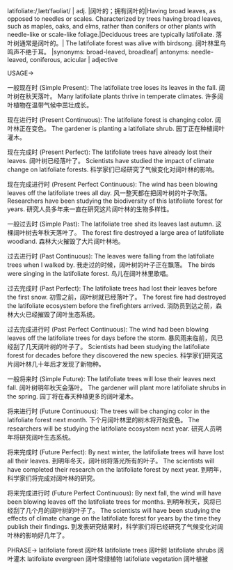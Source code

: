 latifoliate:/ˌlætɪˈfəʊliət/ | adj. |阔叶的；拥有阔叶的|Having broad leaves, as opposed to needles or scales.  Characterized by trees having broad leaves, such as maples, oaks, and elms, rather than conifers or other plants with needle-like or scale-like foliage.|Deciduous trees are typically latifoliate. 落叶树通常是阔叶的。| The latifoliate forest was alive with birdsong. 阔叶林里鸟鸣声不绝于耳。 |synonyms: broad-leaved, broadleaf| antonyms: needle-leaved, coniferous, acicular | adjective


USAGE->

一般现在时 (Simple Present):
The latifoliate tree loses its leaves in the fall. 阔叶树在秋天落叶。
Many latifoliate plants thrive in temperate climates. 许多阔叶植物在温带气候中茁壮成长。

现在进行时 (Present Continuous):
The latifoliate forest is changing color. 阔叶林正在变色。
The gardener is planting a latifoliate shrub. 园丁正在种植阔叶灌木。

现在完成时 (Present Perfect):
The latifoliate trees have already lost their leaves. 阔叶树已经落叶了。
Scientists have studied the impact of climate change on latifoliate forests. 科学家们已经研究了气候变化对阔叶林的影响。

现在完成进行时 (Present Perfect Continuous):
The wind has been blowing leaves off the latifoliate trees all day. 风一整天都在把阔叶树的叶子吹落。
Researchers have been studying the biodiversity of this latifoliate forest for years. 研究人员多年来一直在研究这片阔叶林的生物多样性。

一般过去时 (Simple Past):
The latifoliate tree shed its leaves last autumn. 这棵阔叶树去年秋天落叶了。
The forest fire destroyed a large area of latifoliate woodland. 森林大火摧毁了大片阔叶林地。

过去进行时 (Past Continuous):
The leaves were falling from the latifoliate trees when I walked by. 我走过的时候，阔叶树的叶子正在飘落。
The birds were singing in the latifoliate forest. 鸟儿在阔叶林里歌唱。

过去完成时 (Past Perfect):
The latifoliate trees had lost their leaves before the first snow. 初雪之前，阔叶树就已经落叶了。
The forest fire had destroyed the latifoliate ecosystem before the firefighters arrived. 消防员到达之前，森林大火已经摧毁了阔叶生态系统。


过去完成进行时 (Past Perfect Continuous):
The wind had been blowing leaves off the latifoliate trees for days before the storm.  暴风雨来临前，风已经刮了几天阔叶树的叶子了。
Scientists had been studying the latifoliate forest for decades before they discovered the new species.  科学家们研究这片阔叶林几十年后才发现了新物种。

一般将来时 (Simple Future):
The latifoliate trees will lose their leaves next fall. 阔叶树明年秋天会落叶。
The gardener will plant more latifoliate shrubs in the spring. 园丁将在春天种植更多的阔叶灌木。


将来进行时 (Future Continuous):
The trees will be changing color in the latifoliate forest next month. 下个月阔叶林里的树木将开始变色。
The researchers will be studying the latifoliate ecosystem next year. 研究人员明年将研究阔叶生态系统。

将来完成时 (Future Perfect):
By next winter, the latifoliate trees will have lost all their leaves. 到明年冬天，阔叶树将落光所有的叶子。
The scientists will have completed their research on the latifoliate forest by next year. 到明年，科学家们将完成对阔叶林的研究。

将来完成进行时 (Future Perfect Continuous):
By next fall, the wind will have been blowing leaves off the latifoliate trees for months. 到明年秋天，风将已经刮了几个月的阔叶树的叶子了。
The scientists will have been studying the effects of climate change on the latifoliate forest for years by the time they publish their findings.  到发表研究结果时，科学家们将已经研究了气候变化对阔叶林的影响好几年了。


PHRASE->
latifoliate forest 阔叶林
latifoliate trees 阔叶树
latifoliate shrubs 阔叶灌木
latifoliate evergreen 阔叶常绿植物
latifoliate vegetation 阔叶植被
